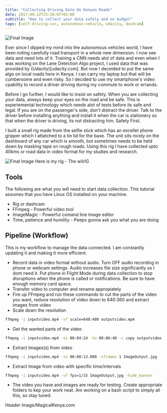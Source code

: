 ```yaml
---
title: "Collecting Driving Data On Kenyan Roads"
date: 2017-09-22T23:58:07+03:00
subtitle: "How to collect your data safely and on budget"
tags: [self-driving-car, autonomous-vehicle, udacity, dashcam]
---
```

![Final Image](/img/udacity/nairobimg4.jpg)

Ever since I dipped my mind into the autonomous vehicles world, I have been noting carefully road transport in a whole new dimension. I now see data and need lots of it. Training a CNN needs alot of data and even when I was working on the Lane Detection Algo project, I used data that was provided by (Udacity)[udacity.com]. But now I deceided to put the same algo on local roads here in Kenya. I can carry my laptop but that will be cumbersome and even risky. So I decided to use my smartphone's video cpability to record  a driver driving during my commute to work or errands.

Before I go further, I would like to insist on safety. When you are collecting your data, always keep your eyes on the road and be safe. This is experiemental technology which needs alot of tests before its safe and legal. If you are on the passenger's side, don't distract the driver. Talk to the driver before installing anything and install it when the car is stationery so that when the driver is driving, its not distracting him. Safety First.

I built a small rig made from the selfie stick which has an excellet phone gripper which I attatched to a tin lid for the base. The unit sits nicely on the dashboard of any car which is smooth, but sometimes needs to be held down by masking tape on rough roads. Using this rig I have collected upto 40kms or road data in video format for my studies and research.

![Final Image](/img/udacity/phone-mount.jpg)
Here is my rig - The wilrIG

## Tools
The following are what you will need to start data collection. This tutorial assumes that you have Linux OS installed on your machine.

* Rig or dashcam
* FFmpeg - Powerful video tool
* ImageMagic - Powerful comand line image editor
* Time, patience and humility - Peeps gonna ask you what you are doing

## Pipeline (Workflow)
This is my workflow to manage the data connected. I am constantly updating it and making it more efficient.

* Record data in video format without audio. Turn OFF audio recording in phone or webcam settings. Audio increases file size significantly so I dont need it. Put phone in Flight Mode during data collection to stop disruptions when the phone is called or notifications. Be sure to have enough memory card space. 
* Transfer video to computer and rename appropiately
* Fire up FFmpeg and run these commands to cut the parts of the video you want, reduce resolution of video down to 640:360 and extract images from video 
* Scale down the resolution

```bash
ffmpeg -i inputvideo.mp4 -vf scale=640:480 outputvideo.mp4
```
* Get the wanted parts of the video 

```bash 
ffmpeg -i inputvideo.mp4 -ss 00:04:24 -to 00:06:40 -c copy outputvideo.mp4
```

* Extract Images(s) from video

```bash 
ffmpeg -i inputvideo.mp4 -ss 00:00:13.000 -vframes 1 ImageOutput.jpg
```
* Extract Image from video with specific time/intervals

```bash 
ffmpeg -i inputvideo.mp4 -vf fps=1/15 ImageOutput.jpg -hide_banner
```
* The video you have and images are ready for testing. Create appropriate folders to kep your work neat. Am working on a bash script to simply all this, so stay tuned.

Header Image/MagicalKenya.com

